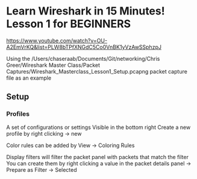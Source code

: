 # Learn Wireshark in 15 Minutes! Lesson 1 for BEGINNERS

https://www.youtube.com/watch?v=OU-A2EmVrKQ&list=PLW8bTPfXNGdC5Co0VnBK1yVzAwSSphzpJ

Using the /Users/chaseraab/Documents/Git/networking/Chris Greer/Wireshark Master Class/Packet Captures/Wireshark_Masterclass_Lesson1_Setup.pcapng packet capture file as an example

## Setup

### Profiles
A set of configurations or settings
Visible in the bottom right
Create a new profile by right clicking -> new

Color rules can be added by View -> Coloring Rules

Display filters will filter the packet panel with packets that match the filter
You can create them by right clicking a value in the packet details panel -> Prepare as Filter -> Selected